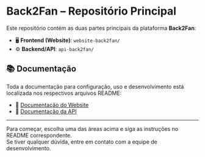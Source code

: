 # Back2Fan – Repositório Principal

Este repositório contém as duas partes principais da plataforma **Back2Fan**:

- 🖥️ **Frontend (Website)**: `website-back2fan/`
- ⚙️ **Backend/API**: `api-back2fan/`

## 📚 Documentação

Toda a documentação para configuração, uso e desenvolvimento está localizada nos respectivos arquivos README:

- 🔗 [Documentação do Website](./website-back2fan/README.md)  
- 🔗 [Documentação da API](./api-back2fan/README.md)

---

Para começar, escolha uma das áreas acima e siga as instruções no README correspondente.  
Se tiver qualquer dúvida, entre em contato com a equipe de desenvolvimento.
